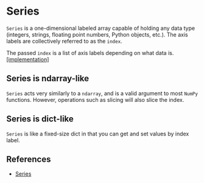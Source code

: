# Series
`Series` is a one-dimensional labeled array capable of holding any data type (integers, strings, floating point numbers, Python objects, etc.). The axis labels are collectively referred to as the `index`.

The passed `index` is a list of axis labels depending on what data is. [[implementation]](series_intro.py)

## Series is ndarray-like
`Series` acts very similarly to a `ndarray`, and is a valid argument to most `NumPy` functions. However, operations such as slicing will also slice the index.

## Series is dict-like
`Series` is like a fixed-size dict in that you can get and set values by index label.

## References
- [Series](https://pandas.pydata.org/pandas-docs/stable/user_guide/dsintro.html#series)
